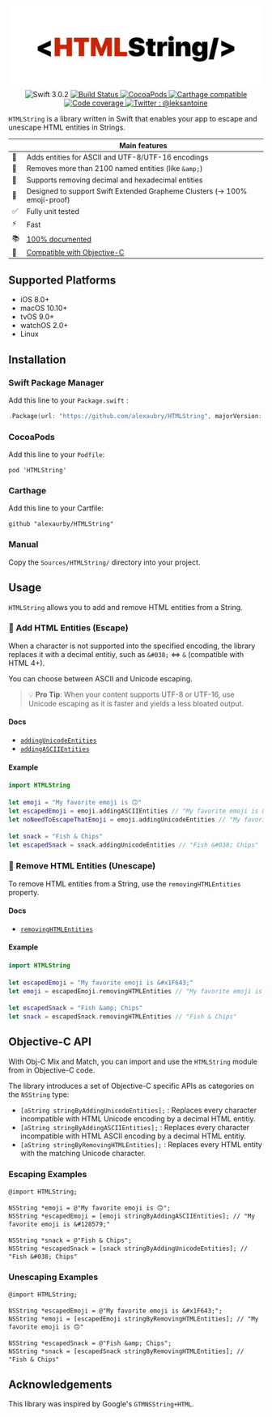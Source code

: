 <p align="center">
    <img src="https://github.com/alexaubry/HTMLString/raw/master/logo.png" alt="HTMLString" />
    <a>
        <img src="https://img.shields.io/badge/Swift-3.0.2-ee4f37.svg" alt="Swift 3.0.2" />
    </a>
    <a href="https://travis-ci.org/alexaubry/HTMLString">
        <img src="https://travis-ci.org/alexaubry/HTMLString.svg?branch=master" alt="Build Status" />
    </a>
    <a href="https://cocoapods.org/pods/HTMLString">
        <img src="https://img.shields.io/cocoapods/v/HTMLString.svg" alt="CocoaPods" />
    </a>
    <a href="https://github.com/Carthage/Carthage">
        <img src="https://img.shields.io/badge/Carthage-compatible-4BC51D.svg?style=flat" alt="Carthage compatible" />
    </a>
    <a href="https://codecov.io/gh/alexaubry/HTMLString">
        <img src="https://codecov.io/gh/alexaubry/HTMLString/branch/master/graph/badge.svg" alt="Code coverage" />
    </a>
    <a href="https://twitter.com/leksantoine">
        <img src="https://img.shields.io/badge/Twitter-%40leksantoine-6C7A89.svg" alt="Twitter : @leksantoine" />
    </a>
</p>

`HTMLString` is a library written in Swift that enables your app to escape and unescape HTML entities in Strings.

|         | Main features |
----------|----------------
&#128271; | Adds entities for ASCII and UTF-8/UTF-16 encodings
&#128221; | Removes more than 2100 named entities (like `&amp;`)
&#128290; | Supports removing decimal and hexadecimal entities
&#128035; | Designed to support Swift Extended Grapheme Clusters (&#8594; 100% emoji-proof)
&#009989; | Fully unit tested
&#009889; | Fast
&#128218; | [100% documented](https://alexaubry.github.io/HTMLString/)
&#129302; | [Compatible with Objective-C](https://github.com/alexaubry/HTMLString/tree/master/README.md#objective%2Dc-api)

## Supported Platforms

- iOS 8.0+
- macOS 10.10+
- tvOS 9.0+
- watchOS 2.0+
- Linux

## Installation

### Swift Package Manager

Add this line to your `Package.swift` :

~~~swift
.Package(url: "https://github.com/alexaubry/HTMLString", majorVersion: 3, minor: 0)
~~~

### CocoaPods

Add this line to your `Podfile`:

~~~
pod 'HTMLString'
~~~

### Carthage

Add this line to your Cartfile:

~~~
github "alexaurby/HTMLString"
~~~

### Manual

Copy the `Sources/HTMLString/` directory into your project.

## Usage

`HTMLString` allows you to add and remove HTML entities from a String.

### &#128271; Add HTML Entities (Escape)

When a character is not supported into the specified encoding, the library replaces it with a decimal entitiy, such as `&#038;` <=> `&` (compatible with HTML 4+). 

You can choose between ASCII and Unicode escaping. 

> &#128161; **Pro Tip**: When your content supports UTF-8 or UTF-16, use Unicode escaping as it is faster and yields a less bloated output.

#### Docs

- [`addingUnicodeEntities`](https://alexaubry.github.io/HTMLString/Extensions/String.html#/s:vE10HTMLStringSS21addingUnicodeEntitiesSS)
- [`addingASCIIEntities`](https://alexaubry.github.io/HTMLString/Extensions/String.html#/s:vE10HTMLStringSS19addingASCIIEntitiesSS)

#### Example

~~~swift
import HTMLString

let emoji = "My favorite emoji is 🙃"
let escapedEmoji = emoji.addingASCIIEntities // "My favorite emoji is &#128579;"
let noNeedToEscapeThatEmoji = emoji.addingUnicodeEntities // "My favorite emoji is 🙃"

let snack = "Fish & Chips"
let escapedSnack = snack.addingUnicodeEntities // "Fish &#038; Chips"
~~~

### &#128221; Remove HTML Entities (Unescape)

To remove HTML entities from a String, use the `removingHTMLEntities` property.

#### Docs

- [`removingHTMLEntities`](https://alexaubry.github.io/HTMLString/Extensions/String.html#/s:vE10HTMLStringSS20removingHTMLEntitiesSS)

#### Example

~~~swift
import HTMLString

let escapedEmoji = "My favorite emoji is &#x1F643;"
let emoji = escapedEmoji.removingHTMLEntities // "My favorite emoji is 🙃"

let escapedSnack = "Fish &amp; Chips"
let snack = escapedSnack.removingHTMLEntities // "Fish & Chips"
~~~

## Objective-C API

With Obj-C Mix and Match, you can import and use the `HTMLString` module from in Objective-C code.

The library introduces a set of Objective-C specific APIs as categories on the `NSString` type:

- `[aString stringByAddingUnicodeEntities];` : Replaces every character incompatible with HTML Unicode encoding by a decimal HTML entitiy.
- `[aString stringByAddingASCIIEntities];` : Replaces every character incompatible with HTML ASCII encoding by a decimal HTML entitiy.
- `[aString stringByRemovingHTMLEntities];` : Replaces every HTML entity with the matching Unicode character.

### Escaping Examples

~~~objc
@import HTMLString;

NSString *emoji = @"My favorite emoji is 🙃";
NSString *escapedEmoji = [emoji stringByAddingASCIIEntities]; // "My favorite emoji is &#128579;"

NSString *snack = @"Fish & Chips";
NSString *escapedSnack = [snack stringByAddingUnicodeEntities]; // "Fish &#038; Chips"
~~~

### Unescaping Examples

~~~objc
@import HTMLString;

NSString *escapedEmoji = @"My favorite emoji is &#x1F643;";
NSString *emoji = [escapedEmoji stringByRemovingHTMLEntities]; // "My favorite emoji is 🙃"

NSString *escapedSnack = @"Fish &amp; Chips";
NSString *snack = [escapedSnack stringByRemovingHTMLEntities]; // "Fish & Chips"
~~~

## Acknowledgements

This library was inspired by Google's `GTMNSString+HTML`.
